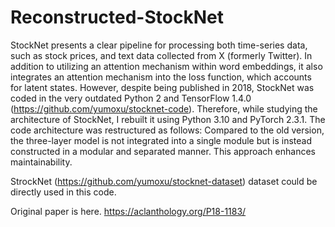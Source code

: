 # Reconstructed-StockNet
StockNet presents a clear pipeline for processing both time-series data, such as stock prices, and text data collected from X (formerly Twitter). In addition to utilizing an attention mechanism within word embeddings, it also integrates an attention mechanism into the loss function, which accounts for latent states.
However, despite being published in 2018, StockNet was coded in the very outdated Python 2 and TensorFlow 1.4.0 (https://github.com/yumoxu/stocknet-code). Therefore, while studying the architecture of StockNet, I rebuilt it using Python 3.10 and PyTorch 2.3.1.
The code architecture was restructured as follows: Compared to the old version, the three-layer model is not integrated into a single module but is instead constructed in a modular and separated manner. This approach enhances maintainability.

StrockNet (https://github.com/yumoxu/stocknet-dataset) dataset could be directly used in this code. 

Original paper is here. https://aclanthology.org/P18-1183/
